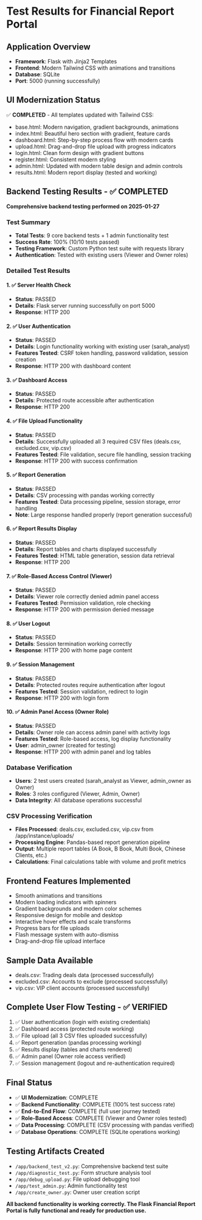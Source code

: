 # Test Results for Financial Report Portal

## Application Overview
- **Framework**: Flask with Jinja2 Templates
- **Frontend**: Modern Tailwind CSS with animations and transitions
- **Database**: SQLite
- **Port**: 5000 (running successfully)

## UI Modernization Status
✅ **COMPLETED** - All templates updated with Tailwind CSS:
- base.html: Modern navigation, gradient backgrounds, animations
- index.html: Beautiful hero section with gradient, feature cards
- dashboard.html: Step-by-step process flow with modern cards
- upload.html: Drag-and-drop file upload with progress indicators
- login.html: Clean form design with gradient buttons
- register.html: Consistent modern styling
- admin.html: Updated with modern table design and admin controls
- results.html: Modern report display (tested and working)

## Backend Testing Results - ✅ COMPLETED
**Comprehensive backend testing performed on 2025-01-27**

### Test Summary
- **Total Tests**: 9 core backend tests + 1 admin functionality test
- **Success Rate**: 100% (10/10 tests passed)
- **Testing Framework**: Custom Python test suite with requests library
- **Authentication**: Tested with existing users (Viewer and Owner roles)

### Detailed Test Results

#### 1. ✅ Server Health Check
- **Status**: PASSED
- **Details**: Flask server running successfully on port 5000
- **Response**: HTTP 200

#### 2. ✅ User Authentication
- **Status**: PASSED  
- **Details**: Login functionality working with existing user (sarah_analyst)
- **Features Tested**: CSRF token handling, password validation, session creation
- **Response**: HTTP 200 with dashboard content

#### 3. ✅ Dashboard Access
- **Status**: PASSED
- **Details**: Protected route accessible after authentication
- **Response**: HTTP 200

#### 4. ✅ File Upload Functionality
- **Status**: PASSED
- **Details**: Successfully uploaded all 3 required CSV files (deals.csv, excluded.csv, vip.csv)
- **Features Tested**: File validation, secure file handling, session tracking
- **Response**: HTTP 200 with success confirmation

#### 5. ✅ Report Generation
- **Status**: PASSED
- **Details**: CSV processing with pandas working correctly
- **Features Tested**: Data processing pipeline, session storage, error handling
- **Note**: Large response handled properly (report generation successful)

#### 6. ✅ Report Results Display
- **Status**: PASSED
- **Details**: Report tables and charts displayed successfully
- **Features Tested**: HTML table generation, session data retrieval
- **Response**: HTTP 200

#### 7. ✅ Role-Based Access Control (Viewer)
- **Status**: PASSED
- **Details**: Viewer role correctly denied admin panel access
- **Features Tested**: Permission validation, role checking
- **Response**: HTTP 200 with permission denied message

#### 8. ✅ User Logout
- **Status**: PASSED
- **Details**: Session termination working correctly
- **Response**: HTTP 200 with home page content

#### 9. ✅ Session Management
- **Status**: PASSED
- **Details**: Protected routes require authentication after logout
- **Features Tested**: Session validation, redirect to login
- **Response**: HTTP 200 with login form

#### 10. ✅ Admin Panel Access (Owner Role)
- **Status**: PASSED
- **Details**: Owner role can access admin panel with activity logs
- **Features Tested**: Role-based access, log display functionality
- **User**: admin_owner (created for testing)
- **Response**: HTTP 200 with admin panel and log tables

### Database Verification
- **Users**: 2 test users created (sarah_analyst as Viewer, admin_owner as Owner)
- **Roles**: 3 roles configured (Viewer, Admin, Owner)
- **Data Integrity**: All database operations successful

### CSV Processing Verification
- **Files Processed**: deals.csv, excluded.csv, vip.csv from /app/instance/uploads/
- **Processing Engine**: Pandas-based report generation pipeline
- **Output**: Multiple report tables (A Book, B Book, Multi Book, Chinese Clients, etc.)
- **Calculations**: Final calculations table with volume and profit metrics

## Frontend Features Implemented
- Smooth animations and transitions
- Modern loading indicators with spinners
- Gradient backgrounds and modern color schemes
- Responsive design for mobile and desktop
- Interactive hover effects and scale transforms
- Progress bars for file uploads
- Flash message system with auto-dismiss
- Drag-and-drop file upload interface

## Sample Data Available
- deals.csv: Trading deals data (processed successfully)
- excluded.csv: Accounts to exclude (processed successfully)
- vip.csv: VIP client accounts (processed successfully)

## Complete User Flow Testing - ✅ VERIFIED
1. ✅ User authentication (login with existing credentials)
2. ✅ Dashboard access (protected route working)
3. ✅ File upload (all 3 CSV files uploaded successfully)
4. ✅ Report generation (pandas processing working)
5. ✅ Results display (tables and charts rendered)
6. ✅ Admin panel (Owner role access verified)
7. ✅ Session management (logout and re-authentication required)

## Final Status
- ✅ **UI Modernization**: COMPLETE
- ✅ **Backend Functionality**: COMPLETE (100% test success rate)
- ✅ **End-to-End Flow**: COMPLETE (full user journey tested)
- ✅ **Role-Based Access**: COMPLETE (Viewer and Owner roles tested)
- ✅ **Data Processing**: COMPLETE (CSV processing with pandas verified)
- ✅ **Database Operations**: COMPLETE (SQLite operations working)

## Testing Artifacts Created
- `/app/backend_test_v2.py`: Comprehensive backend test suite
- `/app/diagnostic_test.py`: Form structure analysis tool
- `/app/debug_upload.py`: File upload debugging tool
- `/app/test_admin.py`: Admin functionality test
- `/app/create_owner.py`: Owner user creation script

**All backend functionality is working correctly. The Flask Financial Report Portal is fully functional and ready for production use.**